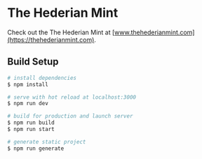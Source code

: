 # The Hederian Mint

Check out the The Hederian Mint at [www.thehederianmint.com](https://thehederianmint.com).

## Build Setup

```bash
# install dependencies
$ npm install

# serve with hot reload at localhost:3000
$ npm run dev

# build for production and launch server
$ npm run build
$ npm run start

# generate static project
$ npm run generate
```
